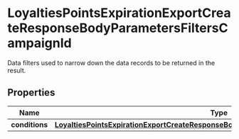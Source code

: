 

# LoyaltiesPointsExpirationExportCreateResponseBodyParametersFiltersCampaignId

Data filters used to narrow down the data records to be returned in the result.

## Properties

| Name | Type | Description |
|------------ | ------------- | ------------- |
|**conditions** | [**LoyaltiesPointsExpirationExportCreateResponseBodyParametersFiltersCampaignIdConditions**](LoyaltiesPointsExpirationExportCreateResponseBodyParametersFiltersCampaignIdConditions.md) |  |



